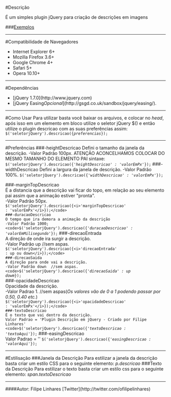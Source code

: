 #Descrição

É um simples plugin jQuery para criação de descrições em imagens

###[Exemplos](http://filipelinhares.github.com/examples/exemplodescrisao/)
<hr>
#Compatibilidade de Navegadores
<ul>
<li>Internet Explorer 6+</li>
<li>Mozilla Firefox 3.6+</li>
<li>Google Chrome 4+</li>
<li>Safari 5+</li>
<li>Opera 10.10+</li>
</ul>
<hr>
#Dependências
<ul>
<li>[jQuery 1.7.0](http://www.jquery.com)</li>
<li>[jQuery Easing<i>Opcional</i>](http://gsgd.co.uk/sandbox/jquery/easing/).</li>
</ul>
<hr>
#Como Usar
Para utilizar basta você baixar os arquivos, e colocar no <i>head</i>, após isso em um elemento em bloco utilize o seletor jQuery <span class="italico">$()</span> e então utilize o plugin <span class="italico">descricao</span> com as suas preferências assim:
<code>  
$('seletorjQuery').descricao({<i>preferencias</i>});</code>
<hr>
#Preferências
###-heightDescricao  
Defini o tamanho da janela da descrição.  
-Valor Padrão 100px.  
ATENÇÃO ACONCELHAMOS COLOCAR DO MESMO TAMANHO DO ELEMENTO PAI  
sintaxe:  
<code>$('seletorjQuery').descricao({<i>'heightDescricao' : 'valorEmPx'</i>});</code>
###-widthDescricao
Defini a largura da janela de descrição.  
-Valor Padrão 100%.  
<code>$('seletorjQuery').descricao({<i>'widthDescricao' : 'valorEmPx'</i>});</code>

###-marginTopDescricao  
É a distancia que a descrição vai ficar do topo, em relação ao seu elemento pai assim que a animação estiver "pronta".  
-Valor Padrão 50px.  
<code>$('seletorjQuery').descricao({<i>'marginTopDescricao' : 'valorEmPx'</i>});</code>
###-duracaoDescricao  
O tempo que ira demora a animação da descrição  
-Valor Padrão 1000;  
<code>$('seletorjQuery').descricao({<i>'duracaoDescricao' : 'valorEmMilisegundo'</i>});</code>
###-direcaoEntrada  
A direção de onde ira surgir a descrição.  
-Valor Padrão up  //sem aspas.  
<code>$('seletorjQuery').descricao({<i>'direcaoEntrada' : up ou down</i>});</code>  
###-direcaoSaida  
A direção para onde vai a descrição.  
-Valor Padrão down  //sem aspas.  
<code>$('seletorjQuery').descricao({<i>'direcaoSaida' : up dowm</i>});</code>  
###-opacidadeDescricao  
Opacidade da descrição.  
-Valor Padrao 1. //sem aspas(<i>Os valores vão de 0 a 1 podendo passar por 0.50, 0.40 etc.</i>)  
<code>$('seletorjQuery').descricao({<i>'opacidadeDescricao' : 'valorEmPx'</i>});</code>  
###-textoDescricao  
É o texto que vai dentro da descrição.  
Valor Padrao = 'Plugin Descrição em jQuery - Criado por Filipe Linhares'
<code>$('seletorjQuery').descricao({<i>'textoDescricao : 'textoAqui'</i>});</code>
###-easingDescricao  
Valor Padrao = ''
<code>$('seletorjQuery').descricao({<i>'easingDescricao : 'valorAqui'</i>});</code>  
<hr>
#Estilisação  
###Janela da Descrição  
Para estilizar a janela da descrição basta criar um estilo CSS para o seguinte elemento:  
<i>p.descricao</i>
###Texto da Descrição
Para estilizar o texto basta criar um estilo css para o seguinte elemento:  
<i>span.textoDescricao</i>
<hr>
####Autor: Filipe Linhares  
[Twitter](http://twitter.com/ofilipelinhares)
